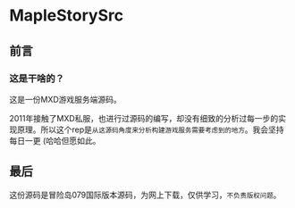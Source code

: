 # MapleStorySrc

## 前言
### 这是干啥的？
这是一份MXD游戏服务端源码。


2011年接触了MXD私服，也进行过源码的编写，却没有细致的分析过每一步的实现原理。所以这个rep是`从这源码角度来分析构建游戏服务需要考虑到的地方`。我会坚持每日一更 (哈哈但愿如此。



## 最后
  这份源码是冒险岛079国际版本源码，为网上下载，仅供学习，`不负责版权问题`。
